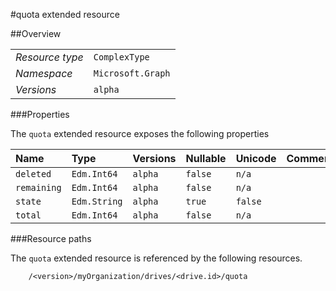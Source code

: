 #quota extended resource

 



##Overview

|  |  | 
| :-- | :-- | 
| _Resource type_ | `ComplexType` | 
| _Namespace_ | `Microsoft.Graph` | 
| _Versions_ | `alpha` | 


###Properties

The `quota` extended resource exposes the following properties 

| Name | Type | Versions | Nullable | Unicode | Comments | 
| :-- | :-- | :-- | :-- | :-- | :-- | 
| `deleted` | `Edm.Int64` | `alpha` | `false` | `n/a` |  | 
| `remaining` | `Edm.Int64` | `alpha` | `false` | `n/a` |  | 
| `state` | `Edm.String` | `alpha` | `true` | `false` |  | 
| `total` | `Edm.Int64` | `alpha` | `false` | `n/a` |  | 


###Resource paths

The `quota` extended resource is referenced by the following resources. 

```
	/<version>/myOrganization/drives/<drive.id>/quota
```





<!-- {
"type": "#page.annotation",
"tocPath": "ComplexType/quota",
"tocItems": {
	"ComplexType/quota/Overview": "#overview",
	"ComplexType/quota/Operations": "#operations"
}
"section": "documentation"
} -->